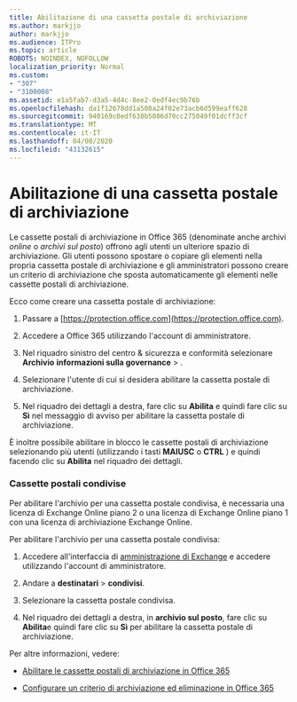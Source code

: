 ```yaml
---
title: Abilitazione di una cassetta postale di archiviazione
ms.author: markjjo
author: markjjo
ms.audience: ITPro
ms.topic: article
ROBOTS: NOINDEX, NOFOLLOW
localization_priority: Normal
ms.custom:
- "307"
- "3100008"
ms.assetid: e1a5fab7-d3a5-4d4c-8ee2-0edf4ec9b76b
ms.openlocfilehash: da1f12678dd1a508a24f02e73acb6d599eaff628
ms.sourcegitcommit: 940169c0edf638b5086d70cc275049f01dcff3cf
ms.translationtype: MT
ms.contentlocale: it-IT
ms.lasthandoff: 04/08/2020
ms.locfileid: "43132615"
---
```

# <a name="enable-an-archive-mailbox"></a>Abilitazione di una cassetta postale di archiviazione

Le cassette postali di archiviazione in Office 365 (denominate anche archivi *online* o *archivi sul posto*) offrono agli utenti un ulteriore spazio di archiviazione. Gli utenti possono spostare o copiare gli elementi nella propria cassetta postale di archiviazione e gli amministratori possono creare un criterio di archiviazione che sposta automaticamente gli elementi nelle cassette postali di archiviazione.
  
Ecco come creare una cassetta postale di archiviazione:
  
1. Passare a [https://protection.office.com](https://protection.office.com).

2. Accedere a Office 365 utilizzando l'account di amministratore.

3. Nel riquadro sinistro del centro &amp; sicurezza e conformità selezionare **Archivio** **informazioni sulla governance** \> .

4. Selezionare l'utente di cui si desidera abilitare la cassetta postale di archiviazione.

5. Nel riquadro dei dettagli a destra, fare clic su **Abilita** e quindi fare clic su **Sì** nel messaggio di avviso per abilitare la cassetta postale di archiviazione.

È inoltre possibile abilitare in blocco le cassette postali di archiviazione selezionando più utenti (utilizzando i tasti **MAIUSC** o **CTRL** ) e quindi facendo clic su **Abilita** nel riquadro dei dettagli.
  
### <a name="shared-mailboxes"></a>Cassette postali condivise

Per abilitare l'archivio per una cassetta postale condivisa, è necessaria una licenza di Exchange Online piano 2 o una licenza di Exchange Online piano 1 con una licenza di archiviazione Exchange Online.  

Per abilitare l'archivio per una cassetta postale condivisa:

1. Accedere all'interfaccia di [amministrazione di Exchange](https://outlook.office365.com/ecp) e accedere utilizzando l'account di amministratore.

2. Andare a **destinatari** > **condivisi**.

3. Selezionare la cassetta postale condivisa.

4. Nel riquadro dei dettagli a destra, in **archivio sul posto**, fare clic su **Abilita**e quindi fare clic su **Sì** per abilitare la cassetta postale di archiviazione.

Per altre informazioni, vedere:
  
- [Abilitare le cassette postali di archiviazione in Office 365](https://docs.microsoft.com/office365/securitycompliance/enable-archive-mailboxes)

- [Configurare un criterio di archiviazione ed eliminazione in Office 365](https://docs.microsoft.com//office365/securitycompliance/set-up-an-archive-and-deletion-policy-for-mailboxes)
